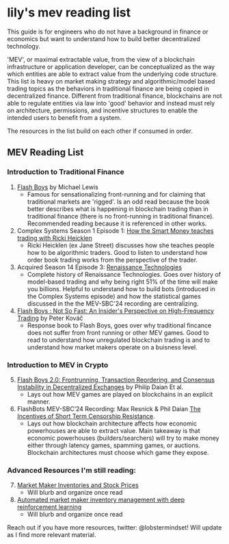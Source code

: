 # lily's mev reading list
This guide is for engineers who do not have a background in finance or economics but want to understand how to build better decentralized technology. 

'MEV', or maximal extractable value, from the view of a blockchain infrastructure or application developer, can be conceptualized as the way which entities are able to extract value from the underlying code structure. This list is heavy on market making strategy and algorithmic/model based trading topics as the behaviors in traditional finance are being copied in decentralized finance. Different from traditional finance, blockchains are not able to regulate entities via law into 'good' behavior and instead must rely on architecture, permissions, and incentive structures to enable the intended users to benefit from a system.

The resources in the list build on each other if consumed in order.

## MEV Reading List
### Introduction to Traditional Finance 
1. [Flash Boys](https://en.wikipedia.org/wiki/Flash_Boys) by Michael Lewis
   - Famous for sensationalizing front-running and for claiming that traditional markets are 'rigged'. Is an odd read because the book better describes what is happening in blockchain trading than in traditional finance (there is no front-running in traditional finance). Recommended reading because it is referenced in other works.
2. Complex Systems Season 1 Episode 1: [How the Smart Money teaches trading with Ricki Heicklen](https://www.complexsystemspodcast.com/episodes/teaching-trading-ricki-heicklen/)
   - Ricki Heicklen (ex Jane Street) discusses how she teaches people how to be algorithmic traders. Good to listen to understand how order book trading works from the perspective of the trader.
3. Acquired Season 14 Episode 3: [Renaissance Technologies](https://www.acquired.fm/episodes/renaissance-technologies)
   - Complete history of Renaissance Technologies. Goes over history of model-based trading and why being right 51% of the time will make you billions. Helpful to understand how to build bots (introduced in the Complex Systems episode) and how the statistical games discussed in the the MEV-SBC'24 recording are centralizing. 
4. [Flash Boys : Not So Fast: An Insider's Perspective on High-Frequency Trading](https://g.co/kgs/8LR9aQj) by Peter Kováč
   - Response book to Flash Boys, goes over why traditional fincance does not suffer from front running or other MEV games. Good to read to understand how unregulated blockchain trading is and to understand how market makers operate on a buisness level. 

### Introduction to MEV in Crypto 
5. [Flash Boys 2.0: Frontrunning, Transaction Reordering, and Consensus Instability in Decentralized Exchanges](https://arxiv.org/abs/1904.05234) by Philip Daian Et al.
   - Lays out how MEV games are played on blockchains in an explicit manner.
6. FlashBots MEV-SBC’24 Recording: Max Resnick & Phil Daian [The Incentives of Short Term Censorship Resistance](https://www.youtube.com/watch?v=SBOGdofF4u8).
   - Lays out how blockchain architecture affects how economic powerhouses are able to extract value. Main takeaway is that economic powerhouses (builders/searchers) will try to make money either through latency games, spamming games, or auctions. Blockchain architectures must choose which game they expose.

### Advanced Resources I'm still reading:
7. [Market Maker Inventories and Stock Prices](https://www.cis.upenn.edu/~mkearns/finread/Inventories_and_Prices.pdf)
   - Will blurb and organize once read 
8. [Automated market maker inventory management with deep reinforcement learning](https://link.springer.com/article/10.1007/s10489-023-04647-9)
   - Will blurb and organize once read 


Reach out if you have more resources, twitter: @lobstermindset! Will update as I find more relevant material. 
  
   

